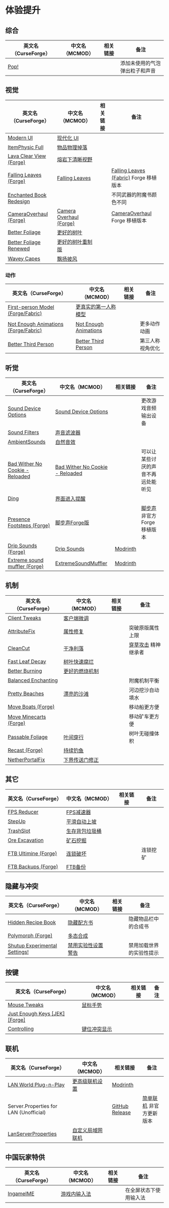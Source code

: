 # 体验提升

## 综合

| 英文名（CurseForge）                                         | 中文名（MCMOD） | 相关链接 | 备注                           |
| ------------------------------------------------------------ | --------------- | -------- | ------------------------------ |
| [Pop!](https://www.curseforge.com/minecraft/mc-mods/bubbles) |                 |          | 添加未使用的气泡弹出粒子和声音 |

## 视觉

| 英文名（CurseForge）                                                                            | 中文名（MCMOD）                                                 | 相关链接 | 备注                                                                                         |
| ----------------------------------------------------------------------------------------------- | --------------------------------------------------------------- | -------- | -------------------------------------------------------------------------------------------- |
| [Modern UI](https://www.curseforge.com/minecraft/mc-mods/modern-ui)                             | [现代化 UI](https://www.mcmod.cn/class/2454.html)               |          |                                                                                              |
| [ItemPhysic Full](https://www.curseforge.com/minecraft/mc-mods/itemphysic)                      | [物品物理掉落](https://www.mcmod.cn/class/932.html)             |          |                                                                                              |
| [Lava Clear View (Forge)](https://www.curseforge.com/minecraft/mc-mods/lava-clear-view)         | [熔岩下清晰视野](https://www.mcmod.cn/class/5080.html)          |          |                                                                                              |
| [Falling Leaves (Forge)](https://www.curseforge.com/minecraft/mc-mods/falling-leaves-forge)     | [Falling Leaves](https://www.mcmod.cn/class/4135.html)          |          | [Falling Leaves (Fabric)](https://www.mcmod.cn/class/4421.html) Forge 移植版本               |
| [Enchanted Book Redesign](https://www.curseforge.com/minecraft/mc-mods/enchanted-book-redesign) |                                                                 |          | 不同武器的附魔书颜色不同                                                                     |
| [CameraOverhaul (Forge)](https://www.curseforge.com/minecraft/mc-mods/camera-overhaul-forge)    | [Camera Overhaul (Forge)](https://www.mcmod.cn/class/5375.html) |          | [CameraOverhaul](https://www.curseforge.com/minecraft/mc-mods/cameraoverhaul) Forge 移植版本 |
| [Better Foliage](https://www.curseforge.com/minecraft/mc-mods/better-foliage)                   | [更好的树叶](https://www.mcmod.cn/class/1128.html)              |          |                                                                                              |
| [Better Foliage Renewed](https://www.curseforge.com/minecraft/mc-mods/better-foliage-renewed)   | [更好的树叶重制版](https://www.mcmod.cn/class/3864.html)        |          |                                                                                              |
| [Wavey Capes](https://www.curseforge.com/minecraft/mc-mods/waveycapes)                          | [飘扬披风](https://www.mcmod.cn/class/4617.html)                |          |                                                                                              |

### 动作

| 英文名（CurseForge）                                                                                       | 中文名（MCMOD）                                               | 相关链接 | 备注             |
| ---------------------------------------------------------------------------------------------------------- | ------------------------------------------------------------- | -------- | ---------------- |
| [First-person Model (Forge/Fabric)](https://www.curseforge.com/minecraft/mc-mods/first-person-model)       | [更真实的第一人称模型](https://www.mcmod.cn/class/4391.html)  |          |                  |
| [Not Enough Animations (Forge/Fabric)](https://www.curseforge.com/minecraft/mc-mods/not-enough-animations) | [Not Enough Animations](https://www.mcmod.cn/class/4378.html) |          | 更多动作动画     |
| [Better Third Person](https://www.curseforge.com/minecraft/mc-mods/better-third-person)                    | [Better Third Person](https://www.mcmod.cn/class/3492.html)   |          | 第三人称视角优化 |

## 听觉

| 英文名（CurseForge）                                                                                          | 中文名（MCMOD）                                                         | 相关链接                                                   | 备注                                                                 |
| ------------------------------------------------------------------------------------------------------------- | ----------------------------------------------------------------------- | ---------------------------------------------------------- | -------------------------------------------------------------------- |
| [Sound Device Options](https://www.curseforge.com/minecraft/mc-mods/more-sound-config)                        | [Sound Device Options](https://www.mcmod.cn/class/4813.html)            |                                                            | 更改游戏音频输出设备                                                 |
| [Sound Filters](https://www.curseforge.com/minecraft/mc-mods/sound-filters)                                   | [声音滤波器](https://www.mcmod.cn/class/1117.html)                      |                                                            |                                                                      |
| [AmbientSounds](https://www.curseforge.com/minecraft/mc-mods/ambientsounds)                                   | [自然音效](https://www.mcmod.cn/class/2947.html)                        |                                                            |                                                                      |
| [Bad Wither No Cookie - Reloaded](https://www.curseforge.com/minecraft/mc-mods/bad-wither-no-cookie-reloaded) | [Bad Wither No Cookie - Reloaded](https://www.mcmod.cn/class/1742.html) |                                                            | 可以让某些讨厌的声音不再远处能听见                                   |
| [Ding](https://www.curseforge.com/minecraft/mc-mods/ding)                                                     | [界面进入提醒](https://www.mcmod.cn/class/428.html)                     |                                                            |                                                                      |
| [Presence Footsteps (Forge)](https://www.curseforge.com/minecraft/mc-mods/presence-footsteps-forge)           | [脚步声Forge版](https://www.mcmod.cn/class/4819.htmll)                  |                                                            | [脚步声](https://www.mcmod.cn/class/4753.html) 非官方 Forge 移植版本 |
| [Drip Sounds (Forge)](https://www.curseforge.com/minecraft/mc-mods/waterdripsound)                            | [Drip Sounds](https://www.mcmod.cn/class/5855.html)                     | [Modrinth](https://www.modrinth.com/mod/waterdripsound)    |                                                                      |
| [Extreme sound muffler (Forge)](https://www.curseforge.com/minecraft/mc-mods/extreme-sound-muffler)           | [ExtremeSoundMuffler](https://www.mcmod.cn/class/5533.html)             | [Modrinth](https://modrinth.com/mod/extreme_sound_muffler) |                                                                      |

## 机制

| 英文名（CurseForge）                                                                    | 中文名（MCMOD）                                        | 相关链接 | 备注                                                        |
| --------------------------------------------------------------------------------------- | ------------------------------------------------------ | -------- | ----------------------------------------------------------- |
| [Client Tweaks](https://www.curseforge.com/minecraft/mc-mods/client-tweaks)             | [客户端微调](https://www.mcmod.cn/class/2012.html)     |          |                                                             |
| [AttributeFix](https://www.curseforge.com/minecraft/mc-mods/attributefix)               | [属性修复](https://www.mcmod.cn/class/2264.html)       |          | 突破原版属性上限                                            |
| [CleanCut](https://www.curseforge.com/minecraft/mc-mods/cleancut)                       | [干净利落](https://www.mcmod.cn/class/3455.html)       |          | [穿草攻击](https://www.mcmod.cn/class/1465.html) 精神继承者 |
| [Fast Leaf Decay](https://www.curseforge.com/minecraft/mc-mods/fast-leaf-decay)         | [树叶快速腐烂](https://www.mcmod.cn/class/1173.html)   |          |                                                             |
| [Better Burning](https://www.curseforge.com/minecraft/mc-mods/better-burning)           | [更好的燃烧机制](https://www.mcmod.cn/class/2780.html) |          |                                                             |
| [Balanced Enchanting](https://www.curseforge.com/minecraft/mc-mods/balanced-enchanting) |                                                        |          | 附魔机制平衡                                                |
| [Pretty Beaches](https://www.curseforge.com/minecraft/mc-mods/pretty-beaches)           | [漂亮的沙滩](https://www.mcmod.cn/class/2723.html)     |          | 河边挖沙自动填水                                            |
| [Move Boats (Forge)](https://www.curseforge.com/minecraft/mc-mods/move-boats)           |                                                        |          | 移动船更方便                                                |
| [Move Minecarts (Forge)](https://www.curseforge.com/minecraft/mc-mods/move-minecarts)   |                                                        |          | 移动矿车更方便                                              |
| [Passable Foliage](https://www.curseforge.com/minecraft/mc-mods/passable-foliage)       | [叶间穿行](https://www.mcmod.cn/class/3162.html)       |          | 树叶无碰撞体积                                              |
| [Recast (Forge)](https://www.curseforge.com/minecraft/mc-mods/recast)                   | [持续钓鱼](https://www.mcmod.cn/class/4308.html)       |          |                                                             |
| [NetherPortalFix](https://www.curseforge.com/minecraft/mc-mods/netherportalfix)         | [下界传送门修正](https://www.mcmod.cn/class/811.html)  |          |                                                             |

## 其它

| 英文名（CurseForge）                                                                    | 中文名（MCMOD）                                        | 相关链接 | 备注     |
| --------------------------------------------------------------------------------------- | ------------------------------------------------------ | -------- | -------- |
| [FPS Reducer](https://www.curseforge.com/minecraft/mc-mods/fps-reducer)                 | [FPS减速器](https://www.mcmod.cn/class/1815.html)      |          |          |
| [StepUp](https://www.curseforge.com/minecraft/mc-mods/stepup)                           | [平滑自动上坡](https://www.mcmod.cn/class/2784.html)   |          |          |
| [TrashSlot](https://www.curseforge.com/minecraft/mc-mods/trashslot)                     | [生存背包垃圾桶](https://www.mcmod.cn/class/1893.html) |          |          |
| [Ore Excavation](https://www.curseforge.com/minecraft/mc-mods/ore-excavation)           | [矿石挖掘](https://www.mcmod.cn/class/1955.html)       |          |          |
| [FTB Ultimine (Forge)](https://www.curseforge.com/minecraft/mc-mods/ftb-ultimine-forge) | [连锁破坏](https://www.mcmod.cn/class/3004.html)       |          | 连锁挖矿 |
| [FTB Backups (Forge)](https://www.curseforge.com/minecraft/mc-mods/ftb-backups-forge)   | [FTB备份](https://www.mcmod.cn/class/2127.html)        |          |          |

## 隐藏与冲突

| 英文名（CurseForge）                                                                                       | 中文名（MCMOD）                                            | 相关链接 | 备注                     |
| ---------------------------------------------------------------------------------------------------------- | ---------------------------------------------------------- | -------- | ------------------------ |
| [Hidden Recipe Book](https://www.curseforge.com/minecraft/mc-mods/hidden-recipe-book)                      | [隐藏配方书](https://www.mcmod.cn/class/4587.html)         |          | 隐藏物品栏中的合成书     |
| [Polymorph (Forge)](https://www.curseforge.com/minecraft/mc-mods/polymorph)                                | [多态合成](https://www.mcmod.cn/class/2895.html)           |          |                          |
| [Shutup Experimental Settings!](https://www.curseforge.com/minecraft/mc-mods/shutup-experimental-settings) | [禁用实验性设置警告](https://www.mcmod.cn/class/3448.html) |          | 禁用加载世界的实验性提示 |

## 按键

| 英文名（CurseForge）                                                                            | 中文名（MCMOD）                                      | 相关链接 | 备注 |
| ----------------------------------------------------------------------------------------------- | ---------------------------------------------------- | -------- | ---- |
| [Mouse Tweaks](https://www.curseforge.com/minecraft/mc-mods/mouse-tweaks)                       | [鼠标手势](https://www.mcmod.cn/class/1162.html)     |          |      |
| [Just Enough Keys [JEK] [Forge]](https://www.curseforge.com/minecraft/mc-mods/just-enough-keys) |                                                      |          |      |
| [Controlling](https://www.curseforge.com/minecraft/mc-mods/controlling)                         | [键位冲突显示](https://www.mcmod.cn/class/1191.html) |          |      |

## 联机

| 英文名（CurseForge）                                                                      | 中文名（MCMOD）                                          | 相关链接                                                                                     | 备注                                                            |
| ----------------------------------------------------------------------------------------- | -------------------------------------------------------- | -------------------------------------------------------------------------------------------- | --------------------------------------------------------------- |
| [LAN World Plug-n-Play](https://www.curseforge.com/minecraft/mc-mods/mcwifipnp)           | [更高级联机设置](https://www.mcmod.cn/class/4498.html)   | [Modrinth](https://modrinth.com/mod/mcwifipnp)                                               |                                                                 |
| Server.Properties for LAN (Unofficial)                                                    |                                                          | [GitHub Release](https://github.com/shuen4/MinecraftForge-Mods-ServerPropertiesLAN/releases) | [简单联机](https://www.mcmod.cn/class/1158.html) 非官方更新版本 |
| [LanServerProperties](https://www.curseforge.com/minecraft/mc-mods/lan-server-properties) | [自定义局域网联机](https://www.mcmod.cn/class/2754.html) |                                                                                              |                                                                 |

## 中国玩家特供

| 英文名（CurseForge）                                                | 中文名（MCMOD）                                      | 相关链接 | 备注                   |
| ------------------------------------------------------------------- | ---------------------------------------------------- | -------- | ---------------------- |
| [IngameIME](https://www.curseforge.com/minecraft/mc-mods/ingameime) | [游戏内输入法](https://www.mcmod.cn/class/3786.html) |          | 在全屏状态下使用输入法 |
